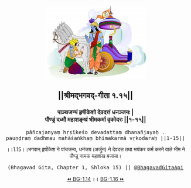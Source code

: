 <center><img src="../../asset/BG.png" alt="#API #bhagavadgitaapi #slok #nodejs #js #api #gitaapi #krishna #hinduism #vedic #ISKCON #shreemadbhagavadgita #technology"/>
<h2>||श्रीमद्‍भगवद्‍-गीता १.१५||</h2>
<h3>पाञ्चजन्यं हृषीकेशो देवदत्तं धनञ्जयः |<br/>पौण्ड्रं दध्मौ महाशङ्खं भीमकर्मा वृकोदरः ||१-१५||</h3>
<pre>pāñcajanyaṃ hṛṣīkeśo devadattaṃ dhanañjayaḥ .<br/>pauṇḍraṃ dadhmau mahāśaṅkhaṃ bhīmakarmā vṛkodaraḥ ||1-15||</pre>
<p>।।1.15।।भगवान् हृषीकेश ने पांचजन्य, धनंजय (अर्जुन) ने देवदत्त तथा भयंकर कर्म करने वाले भीम ने पौण्डू नामक महाशंख बजाया।</p>
<pre>(Bhagavad Gita, Chapter 1, Shloka 15) || <a href="https://twitter.com/bhagavadgitaapi">@BhagavadGitaApi</a></pre><a href="../../1/14">⏪  BG-1.14</a><b>        ।।        </b><a href="../../1/16">BG-1.16  ⏩</a></center></center>